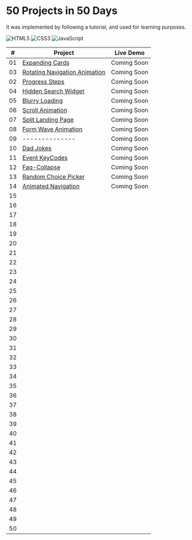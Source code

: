 # 50 Projects in 50 Days

It was implemented by following a tutorial, and used for learning purposes.

![HTML5](https://img.shields.io/badge/HTML5-E34F26?style=for-the-badge&logo=html5&logoColor=white) ![CSS3](https://img.shields.io/badge/CSS3-1572B6?style=for-the-badge&logo=css3&logoColor=white) ![JavaScript](https://img.shields.io/badge/JavaScript-F7DF1E?style=for-the-badge&logo=javascript&logoColor=black)

|  #  | Project                                                                                                                           | Live Demo   |
| :-: | --------------------------------------------------------------------------------------------------------------------------------- | ----------- |
| 01  | [Expanding Cards](https://github.com/batuhan-kaya/50_Projects_in_50_Days/tree/main/Projects/01-Expanding-Cards)                   | Coming Soon |
| 03  | [Rotating Navigation Animation](https://github.com/batuhan-kaya/50_Projects_in_50_Days/tree/main/Projects/03-Rotating-Navigation) | Coming Soon |
| 02  | [Progress Steps](https://github.com/batuhan-kaya/50_Projects_in_50_Days/tree/main/Projects/02-Progress-Steps)                     | Coming Soon |
| 04  | [Hidden Search Widget](https://github.com/batuhan-kaya/50_Projects_in_50_Days/tree/main/Projects/04-Hidden-Search-Widget)         | Coming Soon |
| 05  | [Blurry Loading](https://github.com/batuhan-kaya/50_Projects_in_50_Days/tree/main/Projects/05-Blurry-Loading)                     | Coming Soon |
| 06  | [Scroll Animation](https://github.com/batuhan-kaya/50_Projects_in_50_Days/tree/main/Projects/06-Scroll-Animation)                 | Coming Soon |
| 07  | [Split Landing Page](https://github.com/batuhan-kaya/50_Projects_in_50_Days/tree/main/Projects/07-Split-Landing-Page)             | Coming Soon |
| 08  | [Form Wave Animation](https://github.com/batuhan-kaya/50_Projects_in_50_Days/tree/main/Projects/08-Form-Wave-Animation)           | Coming Soon |
| 09  | --------------                                                                                                                    | Coming Soon |
| 10  | [Dad Jokes](https://github.com/batuhan-kaya/50_Projects_in_50_Days/tree/main/Projects/10-Dad-Jokes)                               | Coming Soon |
| 11  | [Event KeyCodes](https://github.com/batuhan-kaya/50_Projects_in_50_Days/tree/main/Projects/11-Event-KeyCodes)                     | Coming Soon |
| 12  | [Faq-Collapse](https://github.com/batuhan-kaya/50_Projects_in_50_Days/tree/main/Projects/12-Faq-Collapse)                         | Coming Soon |
| 13  | [Random Choice Picker](https://github.com/batuhan-kaya/50_Projects_in_50_Days/tree/main/Projects/13-Random-Choice-Picker)         | Coming Soon |
| 14  | [Animated Navigation](https://github.com/batuhan-kaya/50_Projects_in_50_Days/tree/main/Projects/14-Animated-Navigation)           | Coming Soon |
| 15  |                                                                                                                                   |             |
| 16  |                                                                                                                                   |             |
| 17  |                                                                                                                                   |             |
| 18  |                                                                                                                                   |             |
| 19  |                                                                                                                                   |             |
| 20  |                                                                                                                                   |             |
| 21  |                                                                                                                                   |             |
| 22  |                                                                                                                                   |             |
| 23  |                                                                                                                                   |             |
| 24  |                                                                                                                                   |             |
| 25  |                                                                                                                                   |             |
| 26  |                                                                                                                                   |             |
| 27  |                                                                                                                                   |             |
| 28  |                                                                                                                                   |             |
| 29  |                                                                                                                                   |             |
| 30  |                                                                                                                                   |             |
| 31  |                                                                                                                                   |             |
| 32  |                                                                                                                                   |             |
| 33  |                                                                                                                                   |             |
| 34  |                                                                                                                                   |             |
| 35  |                                                                                                                                   |             |
| 36  |                                                                                                                                   |             |
| 37  |                                                                                                                                   |             |
| 38  |                                                                                                                                   |             |
| 39  |                                                                                                                                   |             |
| 40  |                                                                                                                                   |             |
| 41  |                                                                                                                                   |             |
| 42  |                                                                                                                                   |             |
| 43  |                                                                                                                                   |             |
| 44  |                                                                                                                                   |             |
| 45  |                                                                                                                                   |             |
| 46  |                                                                                                                                   |             |
| 47  |                                                                                                                                   |             |
| 48  |                                                                                                                                   |             |
| 49  |                                                                                                                                   |             |
| 50  |                                                                                                                                   |             |
